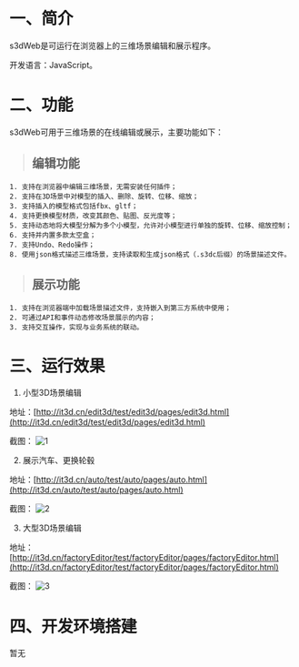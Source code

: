 # 一、简介
  s3dWeb是可运行在浏览器上的三维场景编辑和展示程序。


  开发语言：JavaScript。

# 二、功能
  s3dWeb可用于三维场景的在线编辑或展示，主要功能如下：
  > ## 编辑功能  
    1. 支持在浏览器中编辑三维场景，无需安装任何插件；  
    2. 支持在3D场景中对模型的插入、删除、旋转、位移、缩放；  
    3. 支持插入的模型格式包括fbx、gltf；  
    4. 支持更换模型材质，改变其颜色、贴图、反光度等；  
    5. 支持动态地将大模型分解为多个小模型，允许对小模型进行单独的旋转、位移、缩放控制；  
    6. 支持并内置多款太空盒；  
    7. 支持Undo、Redo操作；  
    8. 使用json格式描述三维场景，支持读取和生成json格式（.s3dc后缀）的场景描述文件。

   > ## 展示功能  
    1. 支持在浏览器端中加载场景描述文件，支持嵌入到第三方系统中使用；  
    2. 可通过API和事件动态修改场景展示的内容；  
    3. 支持交互操作，实现与业务系统的联动。  

# 三、运行效果

  1. 小型3D场景编辑
  
  地址：[http://it3d.cn/edit3d/test/edit3d/pages/edit3d.html](http://it3d.cn/edit3d/test/edit3d/pages/edit3d.html)
    
  截图：
  ![1](https://github.com/user-attachments/assets/8f18464f-26d8-424a-9f6f-8fbdabc3a176)

  2. 展示汽车、更换轮毂
  
  地址：[http://it3d.cn/auto/test/auto/pages/auto.html](http://it3d.cn/auto/test/auto/pages/auto.html)
    
  截图：
  ![2](https://github.com/user-attachments/assets/329e9656-6f74-4e44-ba89-744d8229ed7a)

  3. 大型3D场景编辑
  
  地址：[http://it3d.cn/factoryEditor/test/factoryEditor/pages/factoryEditor.html](http://it3d.cn/factoryEditor/test/factoryEditor/pages/factoryEditor.html)
    
  截图：
  ![3](https://github.com/user-attachments/assets/13a69522-90d0-47e6-9e82-3d5c29f7bd09)




# 四、开发环境搭建
暂无

